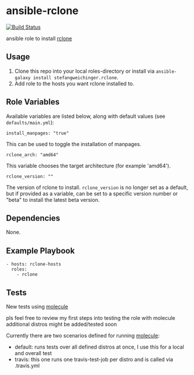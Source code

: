 # ansible-rclone

[![Build Status](https://travis-ci.org/stefangweichinger/ansible-rclone.svg?branch=master)](https://travis-ci.org/stefangweichinger/ansible-rclone)

ansible role to install [rclone](https://github.com/ncw/rclone)

## Usage

1. Clone this repo into your local roles-directory or install via `ansible-galaxy install stefangweichinger.rclone`.
2. Add role to the hosts you want rclone installed to.

## Role Variables

Available variables are listed below, along with default values (see `defaults/main.yml`):

    install_manpages: "true"

This can be used to toggle the installation of manpages.

    rclone_arch: "amd64"

This variable chooses the target architecture (for example 'amd64').

    rclone_version: ""

The version of rclone to install. `rclone_version` is no longer set as a default, but if provided as a variable, can be set to a specific version number or "beta" to install the latest beta version.

## Dependencies

None.

## Example Playbook

    - hosts: rclone-hosts
      roles:
        - rclone

## Tests

New tests using [molecule](https://molecule.readthedocs.io/en/latest/index.html)

pls feel free to review my first steps into testing the role with molecule
additional distros might be added/tested soon

Currently there are two scenarios defined for running [molecule](https://molecule.readthedocs.io/en/latest/index.html):

* default:    runs tests over all defined distros at once, I use this for a local and overall test
* travis:     this one runs one travis-test-job per distro and is called via .travis.yml
    
